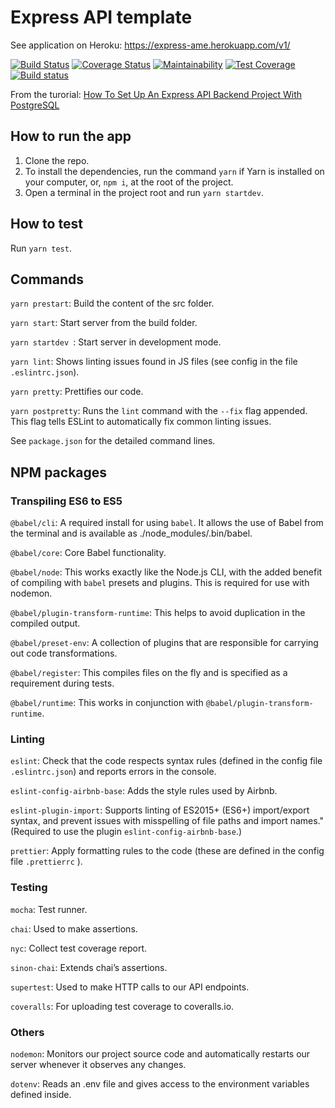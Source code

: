 # Express API template

See application on Heroku: https://express-ame.herokuapp.com/v1/

[![Build Status](https://travis-ci.com/amezyane/express-api-template.svg?branch=master)](https://travis-ci.com/amezyane/express-api-template)
[![Coverage Status](https://coveralls.io/repos/github/amezyane/express-api-template/badge.svg?branch=master)](https://coveralls.io/github/amezyane/express-api-template?branch=master)
[![Maintainability](https://api.codeclimate.com/v1/badges/002953e899b88f88c10d/maintainability)](https://codeclimate.com/github/amezyane/express-api-template/maintainability)
[![Test Coverage](https://api.codeclimate.com/v1/badges/002953e899b88f88c10d/test_coverage)](https://codeclimate.com/github/amezyane/express-api-template/test_coverage)
[![Build status](https://ci.appveyor.com/api/projects/status/9gtromynmdfju6l9?svg=true)](https://ci.appveyor.com/project/amezyane/express-api-template)

From the turorial: [How To Set Up An Express API Backend Project With PostgreSQL](https://www.smashingmagazine.com/2020/04/express-api-backend-project-postgresql/)

## How to run the app

1. Clone the repo.
1. To install the dependencies, run the command `yarn` if Yarn is installed on your computer, or, `npm i`, at the root of the project.
1. Open a terminal in the project root and run `yarn startdev`.

## How to test

Run `yarn test`.

## Commands 

`yarn prestart`: Build the content of the src folder.

`yarn start`: Start server from the build folder.

`yarn startdev `: Start server in development mode.

`yarn lint`: Shows linting issues found in JS files (see config in the file `.eslintrc.json`).

`yarn pretty`: Prettifies our code.

`yarn postpretty`: Runs the `lint` command with the `--fix` flag appended. This flag tells ESLint to automatically fix common linting issues.

See `package.json` for the detailed command lines. 

## NPM packages

### Transpiling ES6 to ES5

`@babel/cli`: A required install for using `babel`. It allows the use of Babel from the terminal and is available as ./node_modules/.bin/babel.

`@babel/core`: Core Babel functionality.

`@babel/node`: This works exactly like the Node.js CLI, with the added benefit of compiling with `babel` presets and plugins. This is required for use with nodemon.

`@babel/plugin-transform-runtime`: This helps to avoid duplication in the compiled output.

`@babel/preset-env`: A collection of plugins that are responsible for carrying out code transformations.

`@babel/register`: This compiles files on the fly and is specified as a requirement during tests.

`@babel/runtime`: This works in conjunction with `@babel/plugin-transform-runtime`.

### Linting

`eslint`: Check that the code respects syntax rules (defined in the config file `.eslintrc.json`) and reports errors in the console.

`eslint-config-airbnb-base`: Adds the style rules used by Airbnb.

`eslint-plugin-import`: Supports linting of ES2015+ (ES6+) import/export syntax, and prevent issues with misspelling of file paths and import names." (Required to use the plugin `eslint-config-airbnb-base`.)

`prettier`: Apply formatting rules to the code (these are defined in the config file `.prettierrc` ).

### Testing

`mocha`: Test runner.

`chai`: Used to make assertions.

`nyc`: Collect test coverage report.

`sinon-chai`: Extends chai’s assertions.

`supertest`: Used to make HTTP calls to our API endpoints.

`coveralls`: For uploading test coverage to coveralls.io.

### Others 

`nodemon`: Monitors our project source code and automatically restarts our server whenever it observes any changes.

`dotenv`: Reads an .env file and gives access to the environment variables defined inside.